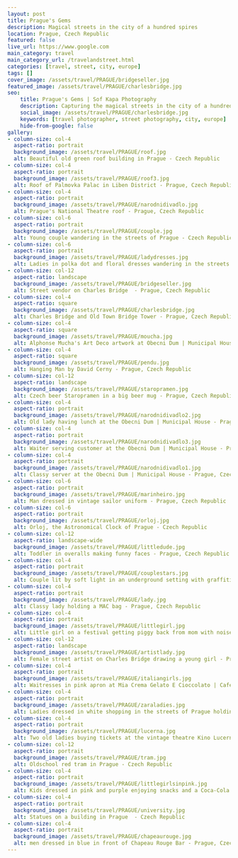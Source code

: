 ```yaml
---
layout: post
title: Prague's Gems
description: Magical streets in the city of a hundred spires
location: Prague, Czech Republic
featured: false
live_url: https://www.google.com
main_category: travel
main_category_url: /travelandstreet.html
categories: [travel, street, city, europe]
tags: []
cover_image: /assets/travel/PRAGUE/bridgeseller.jpg
featured_image: /assets/travel/PRAGUE/charlesbridge.jpg
seo:
    title: Prague's Gems | Sof Kapa Photography
    description: Capturing the magical streets in the city of a hundred spires
    social_image: /assets/travel/PRAGUE/charlesbridge.jpg
    keywords: [travel photographer, street photography, city, europe]
    hide-from-google: false 
gallery:
- column-size: col-4
  aspect-ratio: portrait
  background_image: /assets/travel/PRAGUE/roof.jpg
  alt: Beautiful old green roof building in Prague - Czech Republic
- column-size: col-4
  aspect-ratio: portrait
  background_image: /assets/travel/PRAGUE/roof3.jpg
  alt: Roof of Palmovka Palac in Liben District - Prague, Czech Republic
- column-size: col-4
  aspect-ratio: portrait
  background_image: /assets/travel/PRAGUE/narodnidivadlo.jpg
  alt: Prague's National Theatre roof - Prague, Czech Republic
- column-size: col-6
  aspect-ratio: portrait
  background_image: /assets/travel/PRAGUE/couple.jpg
  alt: Young couple wandering in the streets of Prague - Czech Republic
- column-size: col-6
  aspect-ratio: portrait
  background_image: /assets/travel/PRAGUE/ladydresses.jpg
  alt: Ladies in polka dot and floral dresses wandering in the streets of Prague - Czech Republic
- column-size: col-12
  aspect-ratio: landscape
  background_image: /assets/travel/PRAGUE/bridgeseller.jpg
  alt: Street vendor on Charles Bridge  - Prague, Czech Republic
- column-size: col-4
  aspect-ratio: square
  background_image: /assets/travel/PRAGUE/charlesbridge.jpg
  alt: Charles Bridge and Old Town Bridge Tower - Prague, Czech Republic
- column-size: col-4
  aspect-ratio: square
  background_image: /assets/travel/PRAGUE/moucha.jpg
  alt: Alphonse Mucha's Art Deco artwork at Obecni Dum | Municipal House - Prague, Czech Republic
- column-size: col-4
  aspect-ratio: square
  background_image: /assets/travel/PRAGUE/pendu.jpg
  alt: Hanging Man by David Cerny - Prague, Czech Republic
- column-size: col-12
  aspect-ratio: landscape
  background_image: /assets/travel/PRAGUE/staropramen.jpg
  alt: Czech beer Staropramen in a big beer mug - Prague, Czech Republic
- column-size: col-4
  aspect-ratio: portrait
  background_image: /assets/travel/PRAGUE/narodnidivadlo2.jpg
  alt: Old lady having lunch at the Obecni Dum | Municipal House - Prague, Czech Republic
- column-size: col-4
  aspect-ratio: portrait
  background_image: /assets/travel/PRAGUE/narodnidivadlo3.jpg
  alt: Waiter serving customer at the Obecni Dum | Municipal House - Prague, Czech Republic
- column-size: col-4
  aspect-ratio: portrait
  background_image: /assets/travel/PRAGUE/narodnidivadlo1.jpg
  alt: Classy server at the Obecni Dum | Municipal House - Prague, Czech Republic
- column-size: col-6
  aspect-ratio: portrait
  background_image: /assets/travel/PRAGUE/marinheiro.jpg
  alt: Man dressed in vintage sailor uniform - Prague, Czech Republic
- column-size: col-6
  aspect-ratio: portrait
  background_image: /assets/travel/PRAGUE/orloj.jpg
  alt: Orloj, the Astronomical Clock of Prague - Czech Republic
- column-size: col-12
  aspect-ratio: landscape-wide
  background_image: /assets/travel/PRAGUE/littledude.jpg
  alt: Toddler in overalls making funny faces - Prague, Czech Republic
- column-size: col-4
  aspect-ratio: portrait
  background_image: /assets/travel/PRAGUE/couplestars.jpg
  alt: Couple lit by soft light in an underground setting with graffitied walls - Prague, Czech Republic
- column-size: col-4
  aspect-ratio: portrait
  background_image: /assets/travel/PRAGUE/lady.jpg
  alt: Classy lady holding a MAC bag - Prague, Czech Republic
- column-size: col-4
  aspect-ratio: portrait
  background_image: /assets/travel/PRAGUE/littlegirl.jpg
  alt: Little girl on a festival getting piggy back from mom with noise cancelling headphones - Prague, Czech Republic
- column-size: col-12
  aspect-ratio: landscape
  background_image: /assets/travel/PRAGUE/artistlady.jpg
  alt: Female street artist on Charles Bridge drawing a young girl - Prague, Czech Republic
- column-size: col-4
  aspect-ratio: portrait
  background_image: /assets/travel/PRAGUE/italiangirls.jpg
  alt: Waitresses in pink apron at Mia Crema Gelato E Cioccolato | Cafe Ungelt - Prague, Czech Republic
- column-size: col-4
  aspect-ratio: portrait
  background_image: /assets/travel/PRAGUE/zaraladies.jpg
  alt: Ladies dressed in white shopping in the streets of Prague holding ZARA bags - Prague, Czech Republic
- column-size: col-4
  aspect-ratio: portrait
  background_image: /assets/travel/PRAGUE/lucerna.jpg
  alt: Two old ladies buying tickets at the vintage theatre Kino Lucerna at Palace Lucerna - Prague, Czech Republic
- column-size: col-12
  aspect-ratio: portrait
  background_image: /assets/travel/PRAGUE/tram.jpg
  alt: Oldschool red tram in Prague - Czech Republic
- column-size: col-4
  aspect-ratio: portrait
  background_image: /assets/travel/PRAGUE/littlegirlsinpink.jpg
  alt: Kids dressed in pink and purple enjoying snacks and a Coca-Cola - Prague, Czech Republic
- column-size: col-4
  aspect-ratio: portrait
  background_image: /assets/travel/PRAGUE/university.jpg
  alt: Statues on a building in Prague  - Czech Republic
- column-size: col-4
  aspect-ratio: portrait
  background_image: /assets/travel/PRAGUE/chapeaurouge.jpg
  alt: men dressed in blue in front of Chapeau Rouge Bar - Prague, Czech Republic
---
```

